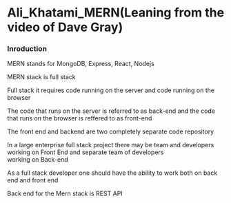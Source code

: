 # Ali_Khatami_MERN(Leaning from the video of Dave Gray)

### Inroduction

MERN stands for MongoDB, Express, React, Nodejs <br>

MERN stack is full stack <br>

Full stack it requires code running on the server and code running on the browser <br>

The code that runs on the server is referred to as back-end and the code that runs on the browser is reffered to as front-end <br>

The front end and backend are two completely separate  code repository <br>

In a large enterprise full stack project there may be team and developers working on Front End and separate team of developers <br>
working on Back-end <br>

As a full stack developer one should have the ability to work both on back end and front end <br>

Back end for the Mern stack is REST API <br>















